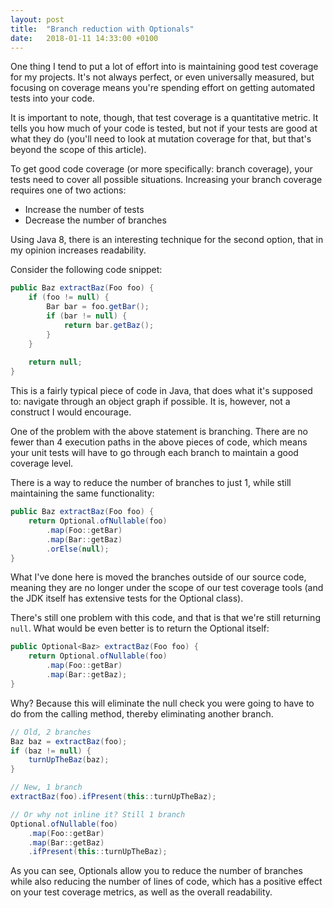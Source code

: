 ```yaml
---
layout: post
title:  "Branch reduction with Optionals"
date:   2018-01-11 14:33:00 +0100
---
```

One thing I tend to put a lot of effort into is maintaining good test coverage for my projects. It's not always perfect,
or even universally measured, but focusing on coverage means you're spending effort on getting automated tests into your code.

It is important to note, though, that test coverage is a quantitative metric. It tells you how much of your code
is tested, but not if your tests are good at what they do (you'll need to look at mutation coverage for that, but that's
beyond the scope of this article).

To get good code coverage (or more specifically: branch coverage), your tests need to cover all possible
situations. Increasing your branch coverage requires one of two actions:

* Increase the number of tests
* Decrease the number of branches

Using Java 8, there is an interesting technique for the second option, that in my opinion increases readability.
<!--more-->
Consider the following code snippet:

```java
public Baz extractBaz(Foo foo) {
	if (foo != null) {
		Bar bar = foo.getBar();
		if (bar != null) {
			return bar.getBaz();
		}
	}
	
	return null;
}
```

This is a fairly typical piece of code in Java, that does what it's supposed to: navigate through an object graph if
possible. It is, however, not a construct I would encourage.

One of the problem with the above statement is branching. There are no fewer than 4 execution paths in the above pieces of
code, which means your unit tests will have to go through each branch to maintain a good coverage level.

There is a way to reduce the number of branches to just 1, while still maintaining the same functionality:

```java
public Baz extractBaz(Foo foo) {
	return Optional.ofNullable(foo)
	    .map(Foo::getBar)
	    .map(Bar::getBaz)
	    .orElse(null);
}
```

What I've done here is moved the branches outside of our source code, meaning they are no longer under the scope of our test
coverage tools (and the JDK itself has extensive tests for the Optional class).

There's still one problem with this code, and that is that we're still returning `null`. What would be even better is
to return the Optional itself:

```java
public Optional<Baz> extractBaz(Foo foo) {
	return Optional.ofNullable(foo)
	    .map(Foo::getBar)
	    .map(Bar::getBaz);
}
```

Why? Because this will eliminate the null check you were going to have to do from the calling method, thereby
eliminating another branch.

```java
// Old, 2 branches
Baz baz = extractBaz(foo);
if (baz != null) {
	turnUpTheBaz(baz);
}

// New, 1 branch
extractBaz(foo).ifPresent(this::turnUpTheBaz);

// Or why not inline it? Still 1 branch
Optional.ofNullable(foo)
    .map(Foo::getBar)
    .map(Bar::getBaz)
    .ifPresent(this::turnUpTheBaz);
```

As you can see, Optionals allow you to reduce the number of branches while also reducing the number of lines
of code, which has a positive effect on your test coverage metrics, as well as the overall readability.